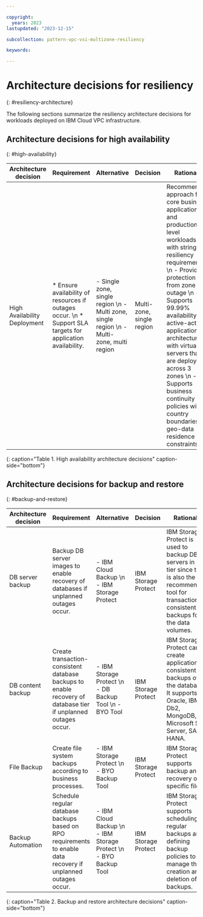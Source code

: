```yaml
---

copyright:
  years: 2023
lastupdated: "2023-12-15"

subcollection: pattern-vpc-vsi-multizone-resiliency

keywords:

---
```


# Architecture decisions for resiliency
{: #resiliency-architecture}

The following sections summarize the resiliency architecture decisions for workloads deployed on IBM Cloud VPC infrastructure.

## Architecture decisions for high availability
{: #high-availability}

| Architecture decision | Requirement | Alternative | Decision | Rationale |
| -------------- | -------------- | -------------- | -------------- | -------------- |
| High Availability Deployment | * Ensure availability of resources if outages occur. \n * Support SLA targets for application availability. | - Single zone, single region \n - Multi zone, single region \n - Multi-zone, multi region | Multi-zone, single region | Recommended approach for core business applications and production level workloads with stringent resiliency requirements \n - Provides protection from zone outage \n - Supports 99.99% availability for active-active application architecture with virtual servers that are deployed across 3 zones \n  - Supports business continuity policies with country boundaries or geo-data residence constraints |
{: caption="Table 1. High availability architecture decisions" caption-side="bottom"}

## Architecture decisions for backup and restore 
{: #backup-and-restore}

| Architecture decision | Requirement | Alternative | Decision | Rationale |
| -------------- | -------------- | -------------- | -------------- | -------------- |
| DB server backup  | Backup DB server images to enable recovery of databases if unplanned outages occur. | - IBM Cloud Backup \n - IBM Storage Protect | IBM Storage Protect | IBM Storage Protect is used to backup DB servers in DB tier since this is also the recommended tool for transaction consistent backups for the data volumes. |
| DB content backup | Create transaction-consistent database backups to enable recovery of database tier if unplanned outages occur. | - IBM Storage Protect \n - DB Backup Tool \n - BYO Tool | IBM Storage Protect | IBM Storage Protect can create application consistent backups of the database. It supports Oracle, IBM Db2, MongoDB, Microsoft SQL Server, SAP HANA. |
| File Backup | Create file system backups according to business processes. | - IBM Storage Protect \n - BYO Backup Tool | IBM Storage Protect | IBM Storage Protect supports backup and recovery of specific files. |
| Backup Automation | Schedule regular database backups based on RPO requirements to enable data recovery if unplanned outages occur. | - IBM Cloud Backup \n - IBM Storage Protect \n - BYO Backup Tool | IBM Storage Protect | IBM Storage Protect supports scheduling regular backups and defining backup policies to manage the creation and deletion of backups. |
{: caption="Table 2. Backup and restore architecture decisions" caption-side="bottom"}
